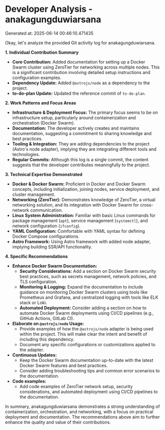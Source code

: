 # Developer Analysis - anakagungduwiarsana
Generated at: 2025-06-14 00:46:10.471435

Okay, let's analyze the provided Git activity log for anakagungduwiarsana.

**1. Individual Contribution Summary**

*   **Core Contribution:** Added documentation for setting up a Docker Swarm cluster using ZeroTier for networking across multiple nodes. This is a significant contribution involving detailed setup instructions and configuration examples.
*   **Dependency Update:** Added `@astrojs/node` as a dependency to the project.
*   **to-do-plan Update:** Updated the reference commit of `to-do-plan`.

**2. Work Patterns and Focus Areas**

*   **Infrastructure & Deployment Focus:** The primary focus seems to be on infrastructure setup, particularly around containerization and orchestration (Docker Swarm).
*   **Documentation:** The developer actively creates and maintains documentation, suggesting a commitment to sharing knowledge and best practices.
*   **Tooling & Integration:** They are adding dependencies to the project (Astro's node adapter), implying they are integrating different tools and technologies.
*   **Regular Commits:** Although this log is a single commit, the content suggests that the developer contributes meaningfully to the project.

**3. Technical Expertise Demonstrated**

*   **Docker & Docker Swarm:** Proficient in Docker and Docker Swarm concepts, including initialization, joining nodes, service deployment, and cluster management.
*   **Networking (ZeroTier):** Demonstrates knowledge of ZeroTier, a virtual networking solution, and its integration with Docker Swarm for cross-network communication.
*   **Linux System Administration:** Familiar with basic Linux commands for package management (`apt`), service management (`systemctl`), and network configuration (`ifconfig`).
*   **YAML Configuration:** Comfortable with YAML syntax for defining Docker Compose configurations.
*   **Astro Framework:** Using Astro framework with added node adapter, implying building SSR/API functionality.

**4. Specific Recommendations**

*   **Enhance Docker Swarm Documentation:**
    *   **Security Considerations:** Add a section on Docker Swarm security best practices, such as secrets management, network policies, and TLS configuration.
    *   **Monitoring & Logging:** Expand the documentation to include guidance on monitoring Docker Swarm clusters using tools like Prometheus and Grafana, and centralized logging with tools like ELK stack or Loki.
    *   **Automated Deployment:** Consider adding a section on how to automate Docker Swarm deployments using CI/CD pipelines (e.g., GitHub Actions, GitLab CI).
*   **Elaborate on `@astrojs/node` Usage:**
    *   Provide examples of how the `@astrojs/node` adapter is being used within the project. This will make clear the intent and benefit of including this dependency.
    *   Document any specific configurations or customizations applied to the adapter.
*   **Continuous Updates:**
    *   Keep the Docker Swarm documentation up-to-date with the latest Docker Swarm features and best practices.
    *   Consider adding troubleshooting tips and common error scenarios to the documentation.
*   **Code examples:**
    *   Add code examples of ZeroTier network setup, security considerations, and automated deployment using CI/CD pipelines to the documentation.

In summary, anakagungduwiarsana demonstrates a strong understanding of containerization, orchestration, and networking, with a focus on practical deployment and documentation. The recommendations above aim to further enhance the quality and value of their contributions.
